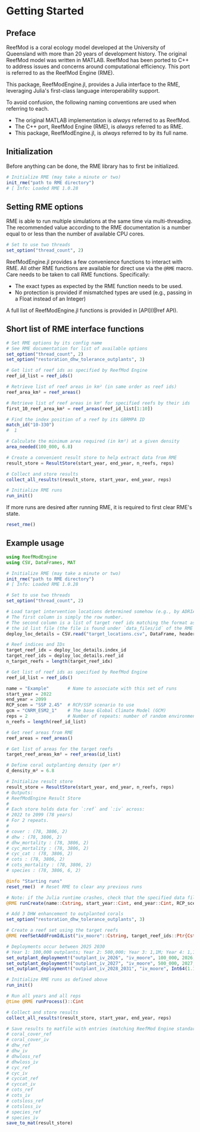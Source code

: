 # Getting Started

## Preface

ReefMod is a coral ecology model developed at the University of Queensland with more than
20 years of development history. The original ReefMod model was written in MATLAB.
ReefMod has been ported to C++ to address issues and concerns around computational
efficiency. This port is referred to as the ReefMod Engine (RME).

This package, ReefModEngine.jl, provides a Julia interface to the RME, leveraging Julia's
first-class language interoperability support.

To avoid confusion, the following naming conventions are used when referring to each.

- The original MATLAB implementation is _always_ referred to as ReefMod.
- The C++ port, ReefMod Engine (RME), is _always_ referred to as RME.
- This package, ReefModEngine.jl, is _always_ referred to by its full name.

## Initialization

Before anything can be done, the RME library has to first be initialized.

```julia
# Initialize RME (may take a minute or two)
init_rme("path to RME directory")
# [ Info: Loaded RME 1.0.28
```

## Setting RME options

RME is able to run multiple simulations at the same time via multi-threading.
The recommended value according to the RME documentation is a number equal to or less than
the number of available CPU cores.

```julia
# Set to use two threads
set_option("thread_count", 2)
```

ReefModEngine.jl provides a few convenience functions to interact with RME.
All other RME functions are available for direct use via the `@RME` macro.
Care needs to be taken to call RME functions. Specifically:

- The exact types as expected by the RME function needs to be used.
- No protection is provided if mismatched types are used (e.g., passing in a Float instead of an Integer)

A full list of ReefModEngine.jl functions is provided in [API](@ref API).

## Short list of RME interface functions

```julia
# Set RME options by its config name
# See RME documentation for list of available options
set_option("thread_count", 2)
set_option("restoration_dhw_tolerance_outplants", 3)

# Get list of reef ids as specified by ReefMod Engine
reef_id_list = reef_ids()

# Retrieve list of reef areas in km² (in same order as reef ids)
reef_area_km² = reef_areas()

# Retrieve list of reef areas in km² for specified reefs by their ids
first_10_reef_area_km² = reef_areas(reef_id_list[1:10])

# Find the index position of a reef by its GBRMPA ID
match_id("10-330")
#  1

# Calculate the minimum area required (in km²) at a given density
area_needed(100_000, 6.8)

# Create a convenient result store to help extract data from RME
result_store = ResultStore(start_year, end_year, n_reefs, reps)

# Collect and store results
collect_all_results!(result_store, start_year, end_year, reps)

# Initialize RME runs
run_init()
```

If more runs are desired after running RME, it is required to first clear RME's state.

```julia
reset_rme()
```

## Example usage

```julia
using ReefModEngine
using CSV, DataFrames, MAT

# Initialize RME (may take a minute or two)
init_rme("path to RME directory")
# [ Info: Loaded RME 1.0.28

# Set to use two threads
set_option("thread_count", 2)

# Load target intervention locations determined somehow (e.g., by ADRIA)
# The first column is simply the row number.
# The second column is a list of target reef ids matching the format as found in
# the id list file (the file is found under `data_files/id` of the RME data set)
deploy_loc_details = CSV.read("target_locations.csv", DataFrame, header=["index_id", "reef_id"])

# Reef indices and IDs
target_reef_idx = deploy_loc_details.index_id
target_reef_ids = deploy_loc_details.reef_id
n_target_reefs = length(target_reef_idx)

# Get list of reef ids as specified by ReefMod Engine
reef_id_list = reef_ids()

name = "Example"       # Name to associate with this set of runs
start_year = 2022
end_year = 2099
RCP_scen = "SSP 2.45"  # RCP/SSP scenario to use
gcm = "CNRM_ESM2_1"    # The base Global Climate Model (GCM)
reps = 2               # Number of repeats: number of random environmental sequences to run
n_reefs = length(reef_id_list)

# Get reef areas from RME
reef_areas = reef_areas()

# Get list of areas for the target reefs
target_reef_areas_km² = reef_areas(id_list)

# Define coral outplanting density (per m²)
d_density_m² = 6.8

# Initialize result store
result_store = ResultStore(start_year, end_year, n_reefs, reps)
# Outputs:
# ReefModEngine Result Store
#
# Each store holds data for `:ref` and `:iv` across:
# 2022 to 2099 (78 years)
# For 2 repeats.
#
# cover : (78, 3806, 2)
# dhw : (78, 3806, 2)
# dhw_mortality : (78, 3806, 2)
# cyc_mortality : (78, 3806, 2)
# cyc_cat : (78, 3806, 2)
# cots : (78, 3806, 2)
# cots_mortality : (78, 3806, 2)
# species : (78, 3806, 6, 2)

@info "Starting runs"
reset_rme()  # Reset RME to clear any previous runs

# Note: if the Julia runtime crashes, check that the specified data file location is correct
@RME runCreate(name::Cstring, start_year::Cint, end_year::Cint, RCP_scen::Cstring, gcm::Cstring, reps::Cint)::Cint

# Add 3 DHW enhancement to outplanted corals
set_option("restoration_dhw_tolerance_outplants", 3)

# Create a reef set using the target reefs
@RME reefSetAddFromIdList("iv_moore"::Cstring, target_reef_ids::Ptr{Cstring}, length(target_reef_ids)::Cint)::Cint

# Deployments occur between 2025 2030
# Year 1: 100,000 outplants; Year 2: 500,000; Year 3: 1,1M; Year 4: 1,1M; Year 5: 1,1M and Year 6: 1,1M.
set_outplant_deployment!("outplant_iv_2026", "iv_moore", 100_000, 2026, target_reef_areas_km², d_density_m²)
set_outplant_deployment!("outplant_iv_2027", "iv_moore", 500_000, 2027, target_reef_areas_km², d_density_m²)
set_outplant_deployment!("outplant_iv_2028_2031", "iv_moore", Int64(1.1 * 1e6), Int64(1.1 * 1e6)*3, 2028, 2031, 1, target_reef_areas_km², d_density_m²)

# Initialize RME runs as defined above
run_init()

# Run all years and all reps
@time @RME runProcess()::Cint

# Collect and store results
collect_all_results!(result_store, start_year, end_year, reps)

# Save results to matfile with entries (matching ReefMod Engine standard names)
# coral_cover_ref
# coral_cover_iv
# dhw_ref
# dhw_iv
# dhwloss_ref
# dhwloss_iv
# cyc_ref
# cyc_iv
# cyccat_ref
# cyccat_iv
# cots_ref
# cots_iv
# cotsloss_ref
# cotsloss_iv
# species_ref
# species_iv
save_to_mat(result_store)
```
